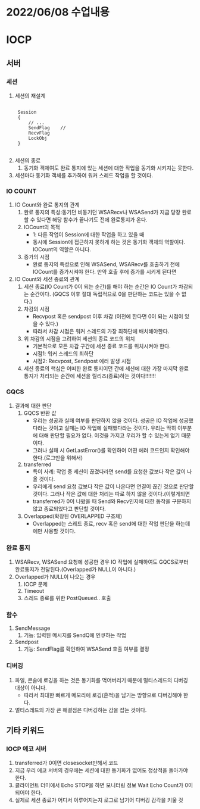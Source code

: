 # 2022/06/08 수업내용
# IOCP
## 서버
### 세션 
1. 세션의 재설계
    <pre><code>
    Session
    {
        // ... 
        SendFlag    // 
        RecvFlag
        LockObj
    }
    </code></pre>
2. 세션의 종료
    1) 동기화 객체여도 완료 통지에 있는 세션에 대한 작업을 동기화 시키지는 못한다.
3. 세션마다 동기화 객체를 추가하여 워커 스레드 작업을 할 것이다.

### IO COUNT
1. IO Count와 완료 통지의 관계
    1) 완료 통지의 특성:동기던 비동기던 WSARecv나 WSASend가 지금 당장 완료할 수 있다면 해당 함수가 끝나기도 전에 완료통지가 온다.
    2) IOCount의 목적
        * 1: 다른 작업이 Session에 대한 작업을 하고 있을 때 
        * 동시에 Session에 접근하지 못하게 하는 것은 동기화 객체의 역할이다. IOCount의 역할은 아니다.
    3) 증가의 시점
        * 완료 통지의 특성으로 인해 WSASend, WSARecv를 호출하기 전에 IOCount를 증가시켜야 한다. 만약 호출 후에 증가를 시키게 된다면
2. IO Count와 세션 종료의 관계
    1) 세션 종료(IO Count가 0이 되는 순간)를 해야 하는 순간은 IO Count가 차감되는 순간이다. (GQCS 이후 절대 독립적으로 0을 판단하는 코드는 있을 수 없다.)
    2) 차감의 시점
        * Recvpost 혹은 sendpost 이후 차감 (이전에 한다면 0이 되는 시점이 있을 수 있다.)
        * 따라서 차감 시점은 워커 스레드의 가장 최하단에 배치해야한다.
    3) 위 차감의 시점을 고려하여 세션의 종료 코드의 위치
        * 기본적으로 모든 차감 구간에 세션 종료 코드를 위치시켜야 한다.
        * 시점1: 워커 스레드의 최하단
        * 시점2: Recvpost, Sendpost 에러 발생 시점
    4) 세션 종료의 핵심은 어떠한 완료 통지이던 간에 세션에 대한 가장 마지막 완료 통지가 처리되는 순간에 세션을 릴리즈(종료)하는 것이다!!!!!!!

### GQCS
1. 결과에 대한 판단
    1) GQCS 반환 값
        * 우리는 성공과 실패 여부를 판단하지 않을 것이다. 성공은 IO 작업에 성공했다라는 것이고 실패는 IO 작업에 실패했다라는 것이다. 우리는 딱히 이부분에 대해 판단할 필요가 없다. 이것을 가지고 우리가 할 수 있는게 없기 때문이다.
        * 그러나 실패 시 GetLastError()를 확인하여 어떤 에러 코드인지 확인해야 한다.(로그만을 위해서)
    2) transferred
        * 특이 사례: 작업 중 세션이 끊겼다라면 send를 요청한 값보다 작은 값이 나올 것이다.
        * 우리에게 send 요청 값보다 작은 값이 나온다면 연결이 끊긴 것으로 판단할 것이다. 그러나 작은 값에 대한 처리는 따로 하지 않을 것이다.(이렇게되면 
        * transferred가 0이 나왔을 때 Send와 Recv인지에 대한 동작을 구분하지 않고 종료되었다고 판단할 것이다.
    3) Overlapped(확장된 OVERLAPPED 구조체)
        * Overlapped는 스레드 종료, recv 혹은 send에 대한 작업 판단을 하는데에만 사용할 것이다.

### 완료 통지
1. WSARecv, WSASend 요청에 성공한 경우 IO 작업에 실패하여도 GQCS로부터 완료통지가 전달된다.(Overlapped가 NULL이 아니다.)
2. Overlapped가 NULL이 나오는 경우
    1) IOCP 문제
    2) Timeout
    3) 스레드 종료를 위한 PostQueued.. 호출

### 함수
1. SendMessage
    1) 기능: 입력된 메시지를 SendQ에 인큐하는 작업
2. Sendpost
    1) 기능: SendFlag를 확인하여 WSASend 호출 여부를 결정

### 디버깅
1. 파일, 콘솔에 로깅을 하는 것은 동기화를 먹어버리기 때문에 멀티스레드의 디버깅 대상이 아니다.
    * 따라서 최대한 빠르게 메모리에 로깅(흔적)을 남기는 방향으로 디버깅해야 한다.
2. 멀티스레드의 가장 큰 해결점은 디버깅하는 감을 잡는 것이다.

## 기타 키워드
### IOCP 에코 서버
1. transferred가 0이면 closesocket만해서 코드
2. 지금 우리 에코 서버의 경우에는 세션에 대한 동기화가 없어도 정상적을 돌아가야 한다.
3. 클라이언트 더미에서 Echo STOP을 하면 모니터링 정보 Wait Echo Count가 0이 되어야 한다.
4. 실제로 세션 종료가 어디서 이루어지는지 로그로 남기어 디버깅 감각을 키울 것

